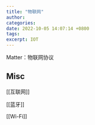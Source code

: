 ```yaml
---
title: "物联网"
author: 
categories: 
date: 2022-10-05 14:07:14 +0800
tags: 
excerpt: IOT
---
```



Matter：物联网协议








## Misc

[[互联网]]

[[蓝牙]]

[[Wi-Fi]]



